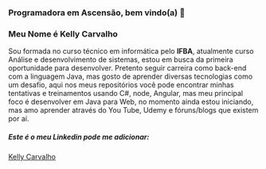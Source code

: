 ### Programadora em Ascensão, bem vindo(a) 👋

### Meu Nome é Kelly Carvalho
Sou formada no curso técnico em informática pelo **IFBA**, atualmente curso Análise e desenvolvimento de sistemas, estou em busca da primeira oportunidade para desenvolver.
Pretento seguir carreira como back-end com a linguagem Java, mas gosto de aprender diversas tecnologias como um desafio, aqui nos meus repositórios você pode encontrar minhas tentativas e treinamentos usando C#, node, Angular, mas meu principal foco é desenvolver em Java para Web, no momento ainda estou iniciando, mas amo aprender através do You Tube, Udemy e fóruns/blogs que existem por aí.
##### Este é o meu Linkedin pode me adicionar: 
[Kelly Carvalho](https://www.linkedin.com/in/kelly-carvalho-110a59153/)
